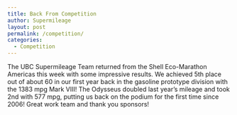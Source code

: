 ```yaml
---
title: Back From Competition
author: Supermileage
layout: post
permalink: /competition/
categories:
  - Competition
---
```

The UBC Supermileage Team returned from the Shell Eco-Marathon Americas this week with some impressive results. We achieved 5th place out of about 60 in our first year back in the gasoline prototype division with the 1383 mpg Mark VIII! The Odysseus doubled last year&#8217;s mileage and took 2nd with 577 mpg, putting us back on the podium for the first time since 2006! Great work team and thank you sponsors!